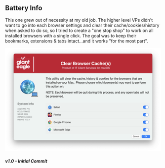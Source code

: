 ## Battery Info

This one grew out of necessity at my old job.  The higher level VPs didn't want to go into each browser settings and clear their cache/cookies/history when asked to do so, so I tried to create a "one stop shop" to work on all installed browsers with a single click.  The goal was to keep their bookmarks, extensions & tabs intact...and it works "for the most part".


![Browser cleanup](/ClearBrowserCache/ClearBrowserCache.png)


##### _v1.0 - Initial Commit_

